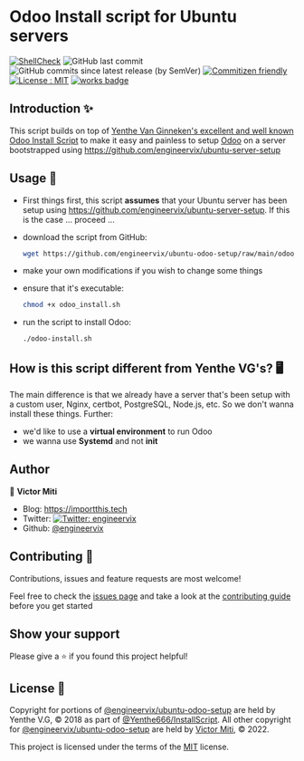 # Odoo Install script for Ubuntu servers

[![ShellCheck](https://github.com/engineervix/ubuntu-odoo-setup/actions/workflows/main.yml/badge.svg)](https://github.com/engineervix/ubuntu-odoo-setup/actions/workflows/main.yml)
![GitHub last commit](https://img.shields.io/github/last-commit/engineervix/ubuntu-odoo-setup)
![GitHub commits since latest release (by SemVer)](https://img.shields.io/github/commits-since/engineervix/ubuntu-odoo-setup/latest/main)
[![Commitizen friendly](https://img.shields.io/badge/commitizen-friendly-brightgreen.svg)](http://commitizen.github.io/cz-cli/)
[![License : MIT](https://img.shields.io/badge/License-MIT-yellow.svg)](https://opensource.org/licenses/MIT)
[![works badge](https://cdn.jsdelivr.net/gh/nikku/works-on-my-machine@v0.2.0/badge.svg)](https://github.com/nikku/works-on-my-machine)

## Introduction ✨

This script builds on top of [Yenthe Van Ginneken's excellent and well known Odoo Install Script](https://github.com/Yenthe666/InstallScript) to make it easy and painless to setup [Odoo](https://www.odoo.com/) on a server bootstrapped using <https://github.com/engineervix/ubuntu-server-setup>

## Usage 🚀

- First things first, this script **assumes** that your Ubuntu server has been setup using
  <https://github.com/engineervix/ubuntu-server-setup>. If this is the case ... proceed ...
- download the script from GitHub:

  ```bash
  wget https://github.com/engineervix/ubuntu-odoo-setup/raw/main/odoo_install.sh
  ```

- make your own modifications if you wish to change some things
- ensure that it's executable:

  ```bash
  chmod +x odoo_install.sh
  ```

- run the script to install Odoo:

  ```bash
  ./odoo-install.sh
  ```

## How is this script different from Yenthe VG's? 🖥️

The main difference is that we already have a server that's been setup with a custom user,
Nginx, certbot, PostgreSQL, Node.js, etc. So we don't wanna install these things. Further:

- we'd like to use a **virtual environment** to run Odoo
- we wanna use **Systemd** and not **init**

## Author

👤 **Victor Miti**

- Blog: <https://importthis.tech>
- Twitter: [![Twitter: engineervix](https://img.shields.io/twitter/follow/engineervix.svg?style=social)](https://twitter.com/engineervix)
- Github: [@engineervix](https://github.com/engineervix)

## Contributing 🤝

Contributions, issues and feature requests are most welcome!

Feel free to check the [issues page](https://github.com/engineervix/ubuntu-odoo-setup/issues) and take a look at the [contributing guide](CONTRIBUTING.md) before you get started

## Show your support

Please give a ⭐️ if you found this project helpful!

## License 📝

Copyright for portions of [@engineervix/ubuntu-odoo-setup](https://github.com/engineervix/ubuntu-odoo-setup) are held by Yenthe V.G, © 2018 as part of [@Yenthe666/InstallScript](https://github.com/Yenthe666/InstallScript). All other copyright for [@engineervix/ubuntu-odoo-setup](https://github.com/engineervix/ubuntu-odoo-setup) are held by [Victor Miti](https://github.com/engineervix), © 2022.

This project is licensed under the terms of the [MIT](https://github.com/engineervix/ubuntu-odoo-setup/blob/main/LICENSE) license.
